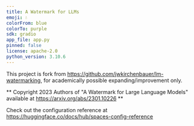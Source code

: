 ```yaml
---
title: A Watermark for LLMs
emoji: 💧
colorFrom: blue
colorTo: purple
sdk: gradio
app_file: app.py
pinned: false
license: apache-2.0
python_version: 3.10.6
---
```


This project is fork from https://github.com/jwkirchenbauer/lm-watermarking, for academically possible expanding/improvement only. 

** Copyright 2023 Authors of "A Watermark for Large Language Models" available at https://arxiv.org/abs/2301.10226 **

Check out the configuration reference at https://huggingface.co/docs/hub/spaces-config-reference
